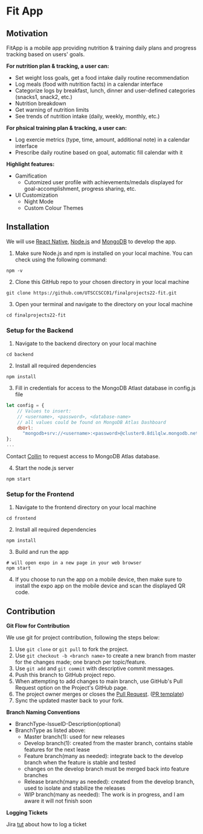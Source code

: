 # Fit App

## Motivation
FitApp is a mobile app providing nutrition & training daily plans and progress tracking based on users' goals. 

**For nutrition plan & tracking, a user can:**
* Set weight loss goals, get a food intake daily routine recommendation
* Log meals (food with nutrition facts) in a calendar interface
* Categorize logs by breakfast, lunch, dinner and user-defined categories (snacks1, snack2, etc.) 
* Nutrition breakdown
* Get warning of nutrition limits
* See trends of nutrition intake (daily, weekly, monthly, etc.)

**For phsical training plan & tracking, a user can:**
* Log exercie metrics (type, time, amount, additional note) in a calendar interface
* Prescribe daily routine based on goal, automatic fill calendar with it

**Highlight features:**
* Gamification
    * Cutomized user profile with achievements/medals displayed for goal-accomplishment, progress sharing, etc.
* UI Customization
    * Night Mode
    * Custom Colour Themes

## Installation

We will use [React Native](https://reactnative.dev/), [Node.js](https://nodejs.org/en/) and [MongoDB](https://www.mongodb.com/) to develop the app.

1. Make sure Node.js and npm is installed on your local machine. You can check using the following command:
```
npm -v
```
2. Clone this GitHub repo to your chosen directory in your local machine
```
git clone https://github.com/UTSCCSCC01/finalprojects22-fit.git
```
3. Open your terminal and navigate to the directory on your local machine
```
cd finalprojects22-fit
```
### Setup for the Backend
1. Navigate to the backend directory on your local machine
```
cd backend
```
2. Install all required dependencies
```
npm install
```
3. Fill in credentials for access to the MongoDB Atlast database in config.js file
```js
let config = {
    // Values to insert:
    // <username>, <password>, <database-name>
    // all values could be found on MongoDB Atlas Dashboard
    dbUrl:
      "mongodb+srv://<username>:<password>@cluster0.8dilqlw.mongodb.net/<database-name>?retryWrites=true&w=majority",
};
...
```
Contact [Collin](https://github.com/chancollin5101) to request access to MongoDB Atlas database.

4. Start the node.js server
```
npm start
```
### Setup for the Frontend
1. Navigate to the frontend directory on your local machine
```
cd frontend
```
2. Install all required dependencies
```
npm install
```
3. Build and run the app
```
# will open expo in a new page in your web browser
npm start
```
4. If you choose to run the app on a mobile device, then make sure to install the expo app on the mobile device and scan the displayed QR code.

## Contribution
**Git Flow for Contribution**

We use git for project contribution, following the steps below:

1. Use ``git clone`` or ``git pull`` to fork the project.
2. Use ``git checkout -b <branch name>`` to create a new branch from master for the changes made; one branch per topic/feature.
3. Use ``git add`` and ``git commit`` with descriptive commit messages.
4. Push this branch to GitHub project repo.
5. When attempting to add changes to main branch, use GitHub's Pull Request option on the Project's GitHub page.
6. The project owner merges or closes the [Pull Request](https://docs.github.com/en/pull-requests/collaborating-with-pull-requests/proposing-changes-to-your-work-with-pull-requests/creating-a-pull-request). ([PR template](https://gist.github.com/jcserv/33f19818fde83c18e755b1c138eeac49))
7. Sync the updated master back to your fork.

**Branch Naming Conventions**
* BranchType-IssueID-Description(optional)
* BranchType as listed above:
    * Master branch(1): used for new releases
    * Develop branch(1): created from the master branch, contains stable features for the next lease
    * Feature branch(many as needed): integrate back to the develop branch when the feature is stable and tested
    * changes on the develop branch must be merged back into feature branches
    * Release branch(many as needed): created from the develop branch, used to isolate and stabilize the releases
    * WIP branch(many as needed): The work is in progress, and I am aware it will not finish soon

**Logging Tickets**

Jira [tut](https://cmsweb.utsc.utoronto.ca/cscc01s22/tutorials/jira/Jira%20Tutorial.html) about how to log a ticket

